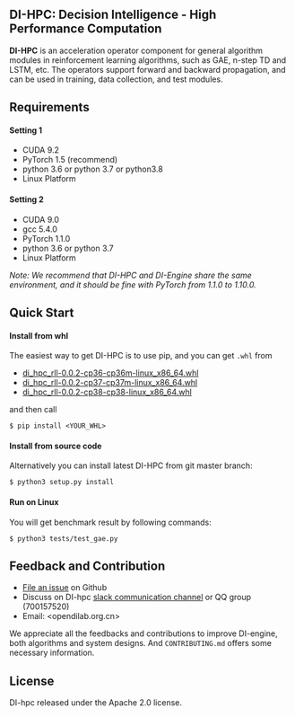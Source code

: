 ## DI-HPC: Decision Intelligence - High Performance Computation
**DI-HPC** is an acceleration operator component for general algorithm modules in reinforcement learning algorithms, such as GAE, n-step TD and LSTM, etc. The operators support forward and backward propagation, and can be used in training, data collection, and test modules.

## Requirements
#### Setting 1
* CUDA 9.2
* PyTorch 1.5 (recommend)
* python 3.6 or python 3.7 or python3.8
* Linux Platform

#### Setting 2
* CUDA 9.0
* gcc 5.4.0
* PyTorch 1.1.0
* python 3.6 or python 3.7
* Linux Platform

*Note: We recommend that DI-HPC and DI-Engine share the same environment, and it should be fine with PyTorch from 1.1.0 to 1.10.0.*

## Quick Start
#### Install from whl
The easiest way to get DI-HPC is to use pip, and you can get `.whl` from
* [di_hpc_rll-0.0.2-cp36-cp36m-linux_x86_64.whl](http://opendilab.org/download/DI-hpc/di_hpc_rll-0.0.2-cp36-cp36m-linux_x86_64.whl)
* [di_hpc_rll-0.0.2-cp37-cp37m-linux_x86_64.whl](http://opendilab.org/download/DI-hpc/di_hpc_rll-0.0.2-cp37-cp37m-linux_x86_64.whl)
* [di_hpc_rll-0.0.2-cp38-cp38-linux_x86_64.whl](http://opendilab.org/download/DI-hpc/di_hpc_rll-0.0.2-cp38-cp38-linux_x86_64.whl)

and then call
```
$ pip install <YOUR_WHL>
```

#### Install from source code
Alternatively you can install latest DI-HPC from git master branch:
```
$ python3 setup.py install
```

#### Run on Linux
You will get benchmark result by following commands:
```
$ python3 tests/test_gae.py
```
## Feedback and Contribution

- [File an issue](https://github.com/opendilab/DI-hpc/issues/new/choose) on Github
- Discuss on DI-hpc [slack communication channel](https://join.slack.com/t/opendilab/shared_invite/zt-v9tmv4fp-nUBAQEH1_Kuyu_q4plBssQ) or QQ group (700157520)
- Email: <opendilab.org.cn>

We appreciate all the feedbacks and contributions to improve DI-engine, both algorithms and system designs. And `CONTRIBUTING.md` offers some necessary information. 


## License
DI-hpc released under the Apache 2.0 license.
